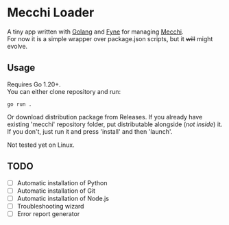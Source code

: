 # Mecchi Loader

A tiny app written with [Golang](https://go.dev/) and [Fyne](https://github.com/fyne-io/fyne) for managing [Mecchi](https://github.com/seruva19/mecchi).  
For now it is a simple wrapper over package.json scripts, but it ~~will~~ might evolve.

## Usage

Requires Go 1.20+.  
You can either clone repository and run:

```
go run .
```

Or download distribution package from Releases. If you already have existing 'mecchi' repository folder, put distributable alongside (_not inside_) it. If you don't, just run  it and press 'install' and then 'launch'.

Not tested yet on Linux.

## TODO

- [ ] Automatic installation of Python 
- [ ] Automatic installation of Git
- [ ] Automatic installation of Node.js
- [ ] Troubleshooting wizard
- [ ] Error report generator